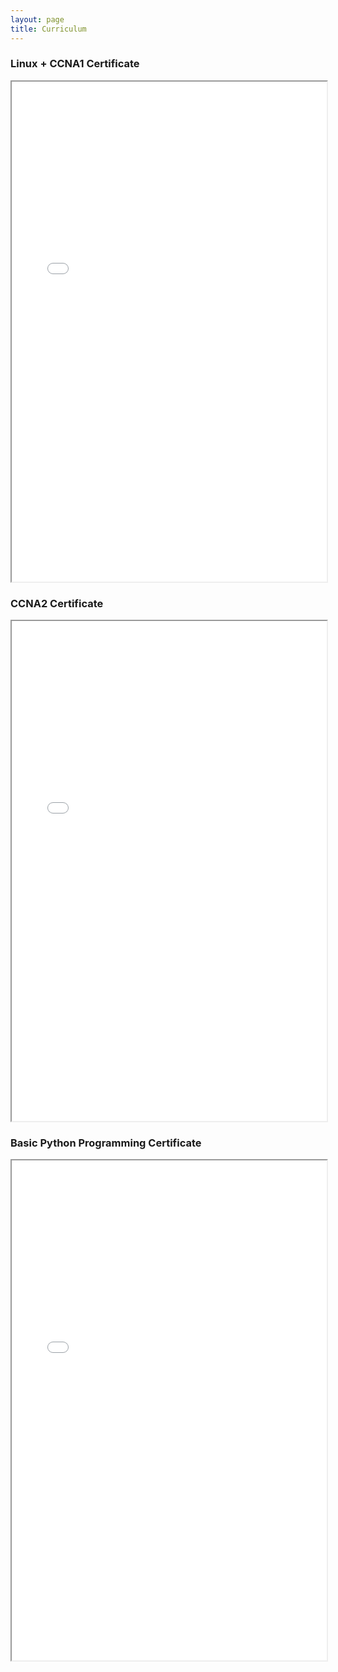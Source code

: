 ```yaml
---
layout: page
title: Curriculum
---
```


 <h3>Linux + CCNA1 Certificate</h3>
<iframe src="DanielSantos-INTRA-2021-Linux&CCNA1-certificate.pdf" width="100%" height="800px"></iframe>

 <h3>CCNA2 Certificate</h3>
<iframe src="DanielSantos-INTRA-2021-CCNA2-certificate.pdf" width="100%" height="800px"></iframe>

 <h3>Basic Python Programming Certificate</h3>
<iframe src="DanielSantos-INTRA-2021-Pytho-certificate.pdf" width="100%" height="800px"></iframe>